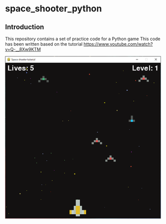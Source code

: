 # space_shooter_python
## Introduction
This repository contains a set of practice code for a Python game
This code has been written based on the tutorial https://www.youtube.com/watch?v=Q-__8Xw9KTM

![screenshot](screenshot.png)